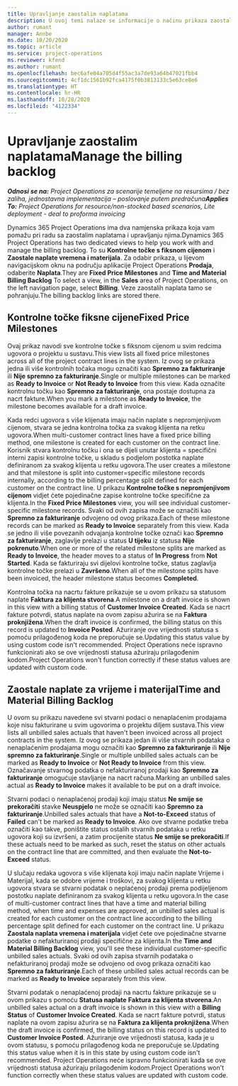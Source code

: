 ```yaml
---
title: Upravljanje zaostalim naplatama
description: U ovoj temi nalaze se informacije o načinu prikaza zaostalih naplata i rada s njima u aplikaciji Project Operations.
author: rumant
manager: Annbe
ms.date: 10/20/2020
ms.topic: article
ms.service: project-operations
ms.reviewer: kfend
ms.author: rumant
ms.openlocfilehash: bec6afe04a705d4f55ac3a7de93a64b47021fbb4
ms.sourcegitcommit: 4cf1dc1561b92fca4175f0b3813133c5e63ce8e6
ms.translationtype: HT
ms.contentlocale: hr-HR
ms.lasthandoff: 10/28/2020
ms.locfileid: "4122334"
---
```

# <a name="manage-the-billing-backlog"></a><span data-ttu-id="59c6d-103">Upravljanje zaostalim naplatama</span><span class="sxs-lookup"><span data-stu-id="59c6d-103">Manage the billing backlog</span></span>

<span data-ttu-id="59c6d-104">_**Odnosi se na:** Project Operations za scenarije temeljene na resursima / bez zaliha, jednostavna implementacija – poslovanje putem predračuna_</span><span class="sxs-lookup"><span data-stu-id="59c6d-104">_**Applies To:** Project Operations for resource/non-stocked based scenarios, Lite deployment - deal to proforma invoicing_</span></span>

<span data-ttu-id="59c6d-105">Dynamics 365 Project Operations ima dva namjenska prikaza koja vam pomažu pri radu sa zaostalim naplatama i upravljanju njima.</span><span class="sxs-lookup"><span data-stu-id="59c6d-105">Dynamics 365 Project Operations has two dedicated views to help you work with and manage the billing backlog.</span></span> <span data-ttu-id="59c6d-106">To su **Kontrolne točke s fiksnom cijenom** i **Zaostale naplate vremena i materijala**. Za odabir prikaza, u lijevom navigacijskom oknu na području aplikacije Project Operations **Prodaja**, odaberite **Naplata**.</span><span class="sxs-lookup"><span data-stu-id="59c6d-106">They are **Fixed Price Milestones** and **Time and Material Billing Backlog** To select a view, in the **Sales** area of Project Operations, on the left navigation page, select **Billing**.</span></span> <span data-ttu-id="59c6d-107">Veze zaostalih naplata tamo se pohranjuju.</span><span class="sxs-lookup"><span data-stu-id="59c6d-107">The billing backlog links are stored there.</span></span>

## <a name="fixed-price-milestones"></a><span data-ttu-id="59c6d-108">Kontrolne točke fiksne cijene</span><span class="sxs-lookup"><span data-stu-id="59c6d-108">Fixed Price Milestones</span></span>

<span data-ttu-id="59c6d-109">Ovaj prikaz navodi sve kontrolne točke s fiksnom cijenom u svim redcima ugovora o projektu u sustavu.</span><span class="sxs-lookup"><span data-stu-id="59c6d-109">This view lists all fixed price milestones across all of the project contract lines in the system.</span></span> <span data-ttu-id="59c6d-110">Iz ovog se prikaza jedna ili više kontrolnih točaka mogu označiti kao **Spremno za fakturiranje** ili **Nije spremno za fakturiranje**.</span><span class="sxs-lookup"><span data-stu-id="59c6d-110">Single or multiple milestones can be marked as **Ready to Invoice** or **Not Ready to Invoice** from this view.</span></span> <span data-ttu-id="59c6d-111">Kada označite kontrolnu točku kao **Spremno za fakturiranje**, ona postaje dostupna za nacrt fakture.</span><span class="sxs-lookup"><span data-stu-id="59c6d-111">When you mark a milestone as **Ready to Invoice**, the milestone becomes available for a draft invoice.</span></span>

<span data-ttu-id="59c6d-112">Kada redci ugovora s više klijenata imaju način naplate s nepromjenjivom cijenom, stvara se jedna kontrolna točka za svakog klijenta na retku ugovora.</span><span class="sxs-lookup"><span data-stu-id="59c6d-112">When multi-customer contract lines have a fixed price billing method, one milestone is created for each customer on the contract line.</span></span> <span data-ttu-id="59c6d-113">Korisnik stvara kontrolnu točku i ona se dijeli unutar klijenta = specifični interni zapisi kontrolne točke, u skladu s podjelom postotka naplate definiranom za svakog klijenta u retku ugovora.</span><span class="sxs-lookup"><span data-stu-id="59c6d-113">The user creates a milestone and that milestone is split into customer=specific milestone records internally, according to the billing percentage split defined for each customer on the contract line.</span></span> <span data-ttu-id="59c6d-114">U prikazu **Kontrolne točke s nepromjenjivom cijenom** vidjet ćete pojedinačne zapise kontrolne točke specifične za klijenta.</span><span class="sxs-lookup"><span data-stu-id="59c6d-114">In the **Fixed Price Milestones** view, you will see individual customer-specific milestone records.</span></span> <span data-ttu-id="59c6d-115">Svaki od ovih zapisa može se označiti kao **Spremno za fakturiranje** odvojeno od ovog prikaza.</span><span class="sxs-lookup"><span data-stu-id="59c6d-115">Each of these milestone records can be marked as **Ready to Invoice** separately from this view.</span></span> <span data-ttu-id="59c6d-116">Kada se jedno ili više povezanih odvajanja kontrolne točke označi kao **Spremno za fakturiranje**, zaglavlje prelazi u status **U tijeku** iz statusa **Nije pokrenuto**.</span><span class="sxs-lookup"><span data-stu-id="59c6d-116">When one or more of the related milestone splits are marked as **Ready to Invoice**, the header moves to a status of **In Progress** from **Not Started**.</span></span> <span data-ttu-id="59c6d-117">Kada se fakturiraju svi dijelovi kontrolne točke, status zaglavlja kontrolne točke prelazi u **Završeno**.</span><span class="sxs-lookup"><span data-stu-id="59c6d-117">When all of the milestone splits have been invoiced, the header milestone status becomes **Completed**.</span></span>

<span data-ttu-id="59c6d-118">Kontrolna točka na nacrtu fakture prikazuje se u ovom prikazu sa statusom naplate **Faktura za klijenta stvorena**.</span><span class="sxs-lookup"><span data-stu-id="59c6d-118">A milestone on a draft invoice is shown in this view with a billing status of **Customer Invoice Created**.</span></span> <span data-ttu-id="59c6d-119">Kada se nacrt fakture potvrdi, status naplate na ovom zapisu ažurira se na **Faktura proknjižena**.</span><span class="sxs-lookup"><span data-stu-id="59c6d-119">When the draft invoice is confirmed, the billing status on this record is updated to **Invoice Posted**.</span></span> <span data-ttu-id="59c6d-120">Ažuriranje ove vrijednosti statusa s pomoću prilagođenog koda ne preporučuje se.</span><span class="sxs-lookup"><span data-stu-id="59c6d-120">Updating this status value by using custom code isn't recommended.</span></span> <span data-ttu-id="59c6d-121">Project Operations neće ispravno funkcionirati ako se ove vrijednosti statusa ažuriraju prilagođenim kodom.</span><span class="sxs-lookup"><span data-stu-id="59c6d-121">Project Operations won't function correctly if these status values are updated with custom code.</span></span>

## <a name="time-and-material-billing-backlog"></a><span data-ttu-id="59c6d-122">Zaostale naplate za vrijeme i materijal</span><span class="sxs-lookup"><span data-stu-id="59c6d-122">Time and Material Billing Backlog</span></span>

<span data-ttu-id="59c6d-123">U ovom su prikazu navedene svi stvarni podaci o nenaplaćenim prodajama koje nisu fakturirane u svim ugovorima o projektu diljem sustava.</span><span class="sxs-lookup"><span data-stu-id="59c6d-123">This view lists all unbilled sales actuals that haven't been invoiced across all project contracts in the system.</span></span> <span data-ttu-id="59c6d-124">Iz ovog se prikaza jedan ili više stvarnih podataka o nenaplaćenim prodajama mogu označiti kao **Spremno za fakturiranje** ili **Nije spremno za fakturiranje**.</span><span class="sxs-lookup"><span data-stu-id="59c6d-124">Single or multiple unbilled sales actuals can be marked as **Ready to Invoice** or **Not Ready to Invoice** from this view.</span></span> <span data-ttu-id="59c6d-125">Označavanje stvarnog podatka o nefakturiranoj prodaji kao **Spremno za fakturiranje** omogućuje stavljanje na nacrt računa.</span><span class="sxs-lookup"><span data-stu-id="59c6d-125">Marking an unbilled sales actual as **Ready to Invoice** makes it available to be put on a draft invoice.</span></span>

<span data-ttu-id="59c6d-126">Stvarni podaci o nenaplaćenoj prodaji koji imaju status **Ne smije se prekoračiti** stavke **Neuspjelo** ne može se označiti kao **Spremno za fakturiranje**.</span><span class="sxs-lookup"><span data-stu-id="59c6d-126">Unbilled sales actuals that have a **Not-to-Exceed** status of **Failed** can't be marked as **Ready to Invoice**.</span></span> <span data-ttu-id="59c6d-127">Ako ove stvarne podatke treba označiti kao takve, poništite status ostalih stvarnih podataka u retku ugovora koji su izvršeni, a zatim procijenite status **Ne smije se prekoračiti**.</span><span class="sxs-lookup"><span data-stu-id="59c6d-127">If these actuals need to be marked as such, reset the status on other actuals on the contract line that are committed, and then evaluate the **Not-to-Exceed** status.</span></span>

<span data-ttu-id="59c6d-128">U slučaju redaka ugovora s više klijenata koji imaju način naplate Vrijeme i Materijal, kada se odobre vrijeme i troškovi, za svakog klijenta u retku ugovora stvara se stvarni podatak o neplaćenoj prodaji prema podijeljenom postotku naplate definiranom za svakog klijenta u retku ugovora.</span><span class="sxs-lookup"><span data-stu-id="59c6d-128">In the case of multi-customer contract lines that have a time and material billing method, when time and expenses are approved, an unbilled sales actual is created for each customer on the contract line according to the billing percentage split defined for each customer on the contract line.</span></span> <span data-ttu-id="59c6d-129">U prikazu **Zaostala naplata vremena i materijala** vidjet ćete ove pojedinačne stvarne podatke o nefakturiranoj prodaji specifične za klijenta.</span><span class="sxs-lookup"><span data-stu-id="59c6d-129">In the **Time and Material Billing Backlog** view, you'll see these individual customer-specific unbilled sales actuals.</span></span> <span data-ttu-id="59c6d-130">Svaki od ovih zapisa stvarnih podataka o nefakturiranoj prodaji može se odvojeno od ovog prikaza označiti kao **Spremno za fakturiranje**.</span><span class="sxs-lookup"><span data-stu-id="59c6d-130">Each of these unbilled sales actual records can be marked as **Ready to Invoice** separately from this view.</span></span>

<span data-ttu-id="59c6d-131">Stvarni podatak o nenaplaćenoj prodaji na nacrtu fakture prikazuje se u ovom prikazu s pomoću **Statusa naplate** **Faktura za klijenta stvorena**.</span><span class="sxs-lookup"><span data-stu-id="59c6d-131">An unbilled sales actual on a draft invoice is shown in this view with a **Billing Status** of **Customer Invoice Created**.</span></span> <span data-ttu-id="59c6d-132">Kada se nacrt fakture potvrdi, status naplate na ovom zapisu ažurira se na **Faktura za klijenta proknjižena**.</span><span class="sxs-lookup"><span data-stu-id="59c6d-132">When the draft invoice is confirmed, the billing status on this record is updated to **Customer Invoice Posted**.</span></span> <span data-ttu-id="59c6d-133">Ažuriranje ove vrijednosti statusa, kada je u ovom statusu, s pomoću prilagođenog koda ne preporučuje se.</span><span class="sxs-lookup"><span data-stu-id="59c6d-133">Updating this status value when it is in this state by using custom code isn't recommended.</span></span> <span data-ttu-id="59c6d-134">Project Operations neće ispravno funkcionirati kada se ove vrijednosti statusa ažuriraju prilagođenim kodom.</span><span class="sxs-lookup"><span data-stu-id="59c6d-134">Project Operations won't function correctly when these status values are updated with custom code.</span></span>
